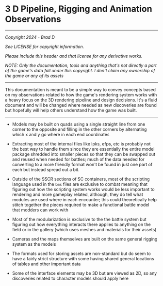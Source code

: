 # 3 D Pipeline, Rigging and Animation Observations

---

*Copyright 2024 - Brad D*

*See LICENSE for copyright information.*

*Please include this header and that license for any derivative works.*

*NOTE: Only the documentation, tools and anything that's not directly a part of the game's data fall under this copyright. I don't claim any ownership of the game or any of its assets*

 ---

This documentation is meant to be a simple way to convey concepts based on my observations related to how the game's rendering system works with a heavy focus on the 3D rendering pipeline and design decisions. It's a fluid document and will be changed where needed as new discoveries are found but hopefully will help others understand how the game was built.

---

* Models may be built on quads using a single straight line from one corner to the opposite and filling in the other corners by alternating which x and y go where in each end coordinates

* Extracting most of the internal files like lpks, efps, etc is probably not the best way to handle them since they are essentially the entire model package shredded into smaller pieces so that they can be swapped out and reused when needed for battles; much of the data needed for converting to a more friendly format won't be found in just one part of each but instead spread out a bit.

* Outside of the SSCR sections of SC containers, most of the scripting language used in the `bms` files are exclusive to combat meaning that figuring out how the scripting system works would be less important to rendering and more gameplay related, although, they do tell what modules are used where in each encounter; this could theoretically help stitch together the pieces required to make a functional battle model that modders can work with

* Most of the modularization is exclusive to the the battle system but figuring out how everything interacts there applies to anything on the field or in the gallery (which uses meshes and materials for their assets)

* Cameras and the maps themselves are built on the same general rigging system as the models

* The formats used for storing assets are non-standard but do seem to have a fairly strict structure with some having shared general locations of tables and other important data

* Some of the interface elements may be 3D but are viewed as 2D, so any discoveries related to character models should apply here